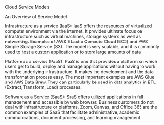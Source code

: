 Cloud Service Models

An Overview of Service Model

Infrastructure as a service (IaaS):
IaaS offers the resources of virtualized computer environment via the internet. It provides ultimate focus on infrastructure such as virtual machines, storage systems as well as networking. Examples of AWS E Lastic Compute Cloud (EC2) and AWS Simple Storage Service (S3). The model is very scalable, and it is commonly used to host a custom application or to store large amounts of data.

Platform as a service (PaaS):
PaaS is one that provides a platform on which users get to build, deploy and manage applications without having to work with the underlying infrastructure. It makes the development and the data transformation process easy. The most important examples are AWS Glue and AWS Data Brew. They can particularly be used in data analytics in ETL (Extract, Transform, Load) processes.

Software as a Service (SaaS):
SaaS offers utilized applications in full management and accessible by web browser. Business customers do not deal with infrastructure or platforms. Zoom, Canvas, and Office 365 are the common examples of SaaS that facilitate administrative, academic communications, document processing, and learning management.

